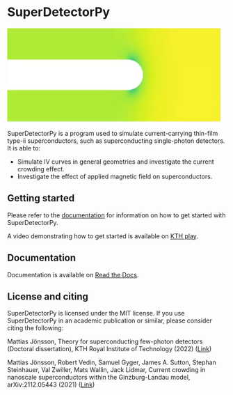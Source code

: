 # SuperDetectorPy

![](example.webp)

SuperDetectorPy is a program used to simulate current-carrying thin-film type-ii
superconductors, such as superconducting single-photon detectors. It is able to:

- Simulate IV curves in general geometries and investigate the 
current crowding effect.
- Investigate the effect of applied magnetic field on superconductors.

## Getting started

Please refer to the [documentation](https://super-detector-py.readthedocs.io) 
for information on how to get started with SuperDetectorPy.

A video demonstrating how to get started is available on 
[KTH play](https://play.kth.se/media/SuperDetectorPy+workshop/0_udx69wxg).

## Documentation

Documentation is available on 
[Read the Docs](https://super-detector-py.readthedocs.io).

## License and citing

SuperDetectorPy is licensed under the MIT license. If you use SuperDetectorPy in
an academic publication or similar, please consider citing the following:

Mattias Jönsson, Theory for superconducting few-photon detectors 
(Doctoral dissertation), KTH Royal Institute of Technology (2022) 
([Link](http://urn.kb.se/resolve?urn=urn:nbn:se:kth:diva-312132))

Mattias Jönsson, Robert Vedin, Samuel Gyger, James A. Sutton, 
Stephan Steinhauer, Val Zwiller, Mats Wallin, Jack Lidmar, Current crowding in 
nanoscale superconductors within the Ginzburg-Landau model, arXiv:2112.05443 
(2021) ([Link](https://doi.org/10.48550/arXiv.2112.05443))
